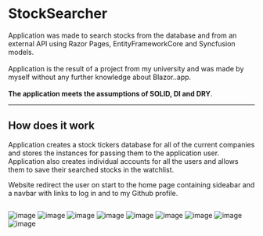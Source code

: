 # StockSearcher

Application was made to search stocks from the database and from an external API using Razor Pages, EntityFrameworkCore and Syncfusion models.
<br>
<br>
Application is the result of a project from my university and was made by myself without any further knowledge about Blazor.</a>.app</a>.
<br>
<br>
<b>The application meets the assumptions of SOLID, DI and DRY</b>.
<hr>

## How does it work

  Application creates a stock tickers database for all of the current companies and stores the instances for passing them to the application user.
  Application also creates individual accounts for all the users and allows them to save their searched stocks in the watchlist.
  
  Website redirect the user on start to the home page containing sideabar and a navbar with links to log in and to my Github profile.

<p align="center">
  <img src![image](https://user-images.githubusercontent.com/74014874/175778658-35526d3c-f767-4bec-9fe9-45e0ac93ada8.png)
   >
</p> 

![image](https://user-images.githubusercontent.com/74014874/175778698-e20f28e9-9fde-421b-87fc-4de8bfd7dff8.png)
![image](https://user-images.githubusercontent.com/74014874/175778725-eb5f78c4-1300-4917-bb46-ce77a693d401.png)
![image](https://user-images.githubusercontent.com/74014874/175778742-d4a7fc6f-7b45-4c2b-a1bf-2860b5781b30.png)
![image](https://user-images.githubusercontent.com/74014874/175778757-ce1415ee-4d41-42f6-859f-4a9d839b50d1.png)
![image](https://user-images.githubusercontent.com/74014874/175795831-f2c7b882-78a0-4ee0-a356-4d99ea15b936.png)
![image](https://user-images.githubusercontent.com/74014874/175795894-21ef0a17-ffb5-414e-beec-6908273533ef.png)
![image](https://user-images.githubusercontent.com/74014874/175795846-4325fc84-e16a-4958-befe-a25a1898691b.png)
![image](https://user-images.githubusercontent.com/74014874/175795860-7978e56b-25c2-42e9-8d46-d9f5d44e68a4.png)
![image](https://user-images.githubusercontent.com/74014874/175795865-3d984da1-4f71-426c-a767-822d5db2da18.png)


